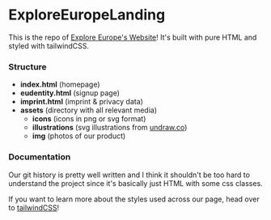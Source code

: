 # ExploreEuropeLanding

This is the repo of [Explore Europe's Website](https://www.exploreeurope.de/)!
It's built with pure HTML and styled with tailwindCSS.

### Structure

- **index.html** (homepage)
- **eudentity.html** (signup page)
- **imprint.html** (imprint & privacy data)
- **assets** (directory with all relevant media)
  - **icons** (icons in png or svg format)
  - **illustrations** (svg illustrations from [undraw.co](https://undraw.co/))
  - **img** (photos of our product)

### Documentation

Our git history is pretty well written and I think it shouldn't be too hard to understand the project since it's basically just HTML with some css classes.

If you want to learn more about the styles used across our page, head over to [tailwindCSS](https://tailwindcss.com/docs/)!
